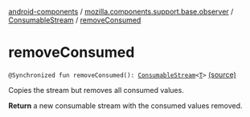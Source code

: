 [android-components](../../index.md) / [mozilla.components.support.base.observer](../index.md) / [ConsumableStream](index.md) / [removeConsumed](./remove-consumed.md)

# removeConsumed

`@Synchronized fun removeConsumed(): `[`ConsumableStream`](index.md)`<`[`T`](index.md#T)`>` [(source)](https://github.com/mozilla-mobile/android-components/blob/master/components/support/base/src/main/java/mozilla/components/support/base/observer/Consumable.kt#L153)

Copies the stream but removes all consumed values.

**Return**
a new consumable stream with the consumed values removed.

